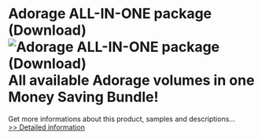 # Adorage ALL-IN-ONE package (Download)<br />![Adorage ALL-IN-ONE package (Download)](https://mycommerce.akamaized.net/api/pimages/P532857/BIG/532857.JPG)<br />All available Adorage volumes in one Money Saving Bundle!
 Get more informations about this product, samples and descriptions...<br />[>> Detailed information](https://secure.element5.com/esales/product.html?productid=532857&affiliateid=200057808)